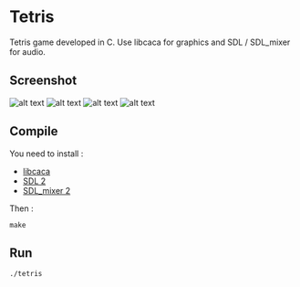 # Tetris

Tetris game developed in C. Use libcaca for graphics and SDL / SDL_mixer for audio.

## Screenshot

![alt text](https://raw.githubusercontent.com/qlem/Tetris/master/screenshots/start.png)
![alt text](https://raw.githubusercontent.com/qlem/Tetris/master/screenshots/game.png)
![alt text](https://raw.githubusercontent.com/qlem/Tetris/master/screenshots/menu.png)
![alt text](https://raw.githubusercontent.com/qlem/Tetris/master/screenshots/over.png)

## Compile

You need to install :
* [libcaca](http://caca.zoy.org/wiki/libcaca)
* [SDL 2](https://www.libsdl.org/)
* [SDL_mixer 2](https://www.libsdl.org/projects/SDL_mixer/)

Then :

```
make
```

## Run

```
./tetris
```